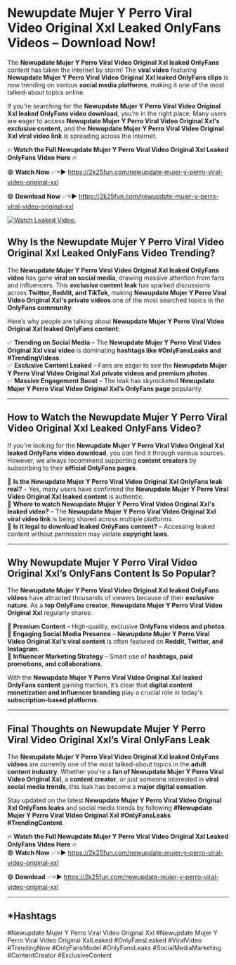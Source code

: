 # Newupdate Mujer Y Perro Viral Video Original Xxl Leaked OnlyFans Videos – Download Now!

The **Newupdate Mujer Y Perro Viral Video Original Xxl leaked OnlyFans** content has taken the internet by storm! The **viral video** featuring **Newupdate Mujer Y Perro Viral Video Original Xxl leaked OnlyFans clips** is now trending on various **social media platforms**, making it one of the most talked-about topics online.  

If you're searching for the **Newupdate Mujer Y Perro Viral Video Original Xxl leaked OnlyFans video download**, you’re in the right place. Many users are eager to access **Newupdate Mujer Y Perro Viral Video Original Xxl's exclusive content**, and the **Newupdate Mujer Y Perro Viral Video Original Xxl viral video link** is spreading across the internet.  

🔥 **Watch the Full Newupdate Mujer Y Perro Viral Video Original Xxl Leaked OnlyFans Video Here** 🔥  

🟢 **Watch Now** ✅=► https://2k25fun.com/newupdate-mujer-y-perro-viral-video-original-xxl

🟢 **Download Now** ✅=► https://2k25fun.com/newupdate-mujer-y-perro-viral-video-original-xxl

[![Watch Leaked Video.](https://miro.medium.com/v2/resize:fit:828/format:webp/1*cilzJN44JGOrTw9NJCrNHA.gif "Watch Leaked Video")](https://2k25fun.com/newupdate-mujer-y-perro-viral-video-original-xxl)

## **Why Is the Newupdate Mujer Y Perro Viral Video Original Xxl Leaked OnlyFans Video Trending?**  

The **Newupdate Mujer Y Perro Viral Video Original Xxl leaked OnlyFans video** has gone **viral on social media**, drawing massive attention from fans and influencers. This **exclusive content leak** has sparked discussions across **Twitter, Reddit, and TikTok**, making **Newupdate Mujer Y Perro Viral Video Original Xxl's private videos** one of the most searched topics in the **OnlyFans community**.  

Here’s why people are talking about **Newupdate Mujer Y Perro Viral Video Original Xxl leaked OnlyFans content**:  

✅ **Trending on Social Media** – The **Newupdate Mujer Y Perro Viral Video Original Xxl viral video** is dominating **hashtags like #OnlyFansLeaks and #TrendingVideos**.  
✅ **Exclusive Content Leaked** – Fans are eager to see the **Newupdate Mujer Y Perro Viral Video Original Xxl private videos and premium photos**.  
✅ **Massive Engagement Boost** – The leak has skyrocketed **Newupdate Mujer Y Perro Viral Video Original Xxl’s OnlyFans page** popularity.  

---

## **How to Watch the Newupdate Mujer Y Perro Viral Video Original Xxl Leaked OnlyFans Video?**  

If you're looking for the **Newupdate Mujer Y Perro Viral Video Original Xxl leaked OnlyFans video download**, you can find it through various sources. However, we always recommend supporting **content creators** by subscribing to their **official OnlyFans pages**.  

🔹 **Is the Newupdate Mujer Y Perro Viral Video Original Xxl OnlyFans leak real?** – Yes, many users have confirmed the **Newupdate Mujer Y Perro Viral Video Original Xxl leaked content** is authentic.  
🔹 **Where to watch Newupdate Mujer Y Perro Viral Video Original Xxl's leaked video?** – The **Newupdate Mujer Y Perro Viral Video Original Xxl viral video link** is being shared across multiple platforms.  
🔹 **Is it legal to download leaked OnlyFans content?** – Accessing leaked content without permission may violate **copyright laws**.  

---

## **Why Newupdate Mujer Y Perro Viral Video Original Xxl’s OnlyFans Content Is So Popular?**  

The **Newupdate Mujer Y Perro Viral Video Original Xxl leaked OnlyFans videos** have attracted thousands of viewers because of their **exclusive nature**. As a **top OnlyFans creator**, **Newupdate Mujer Y Perro Viral Video Original Xxl** regularly shares:  

📌 **Premium Content** – High-quality, exclusive **OnlyFans videos and photos**.  
📌 **Engaging Social Media Presence** – **Newupdate Mujer Y Perro Viral Video Original Xxl’s viral content** is often featured on **Reddit, Twitter, and Instagram**.  
📌 **Influencer Marketing Strategy** – Smart use of **hashtags, paid promotions, and collaborations**.  

With the **Newupdate Mujer Y Perro Viral Video Original Xxl leaked OnlyFans content** gaining traction, it’s clear that **digital content monetization and influencer branding** play a crucial role in today's **subscription-based platforms**.  

---

## **Final Thoughts on Newupdate Mujer Y Perro Viral Video Original Xxl’s Viral OnlyFans Leak**  

The **Newupdate Mujer Y Perro Viral Video Original Xxl leaked OnlyFans videos** are currently one of the most talked-about topics in the **adult content industry**. Whether you're a **fan of Newupdate Mujer Y Perro Viral Video Original Xxl**, a **content creator**, or just someone interested in **viral social media trends**, this leak has become a **major digital sensation**.  

Stay updated on the latest **Newupdate Mujer Y Perro Viral Video Original Xxl OnlyFans leaks** and social media trends by following **#Newupdate Mujer Y Perro Viral Video Original Xxl #OnlyFansLeaks #TrendingContent**.  

🔥 **Watch the Full Newupdate Mujer Y Perro Viral Video Original Xxl Leaked OnlyFans Video Here** 🔥  
🟢 **Watch Now** ✅=► https://2k25fun.com/newupdate-mujer-y-perro-viral-video-original-xxl

🟢 **Download** ✅=► https://2k25fun.com/newupdate-mujer-y-perro-viral-video-original-xxl

---

## *Hashtags
#Newupdate Mujer Y Perro Viral Video Original Xxl #Newupdate Mujer Y Perro Viral Video Original XxlLeaked #OnlyFansLeaked #ViralVideo #TrendingNow #OnlyFansModel #OnlyFansLeaks #SocialMediaMarketing #ContentCreator #ExclusiveContent  